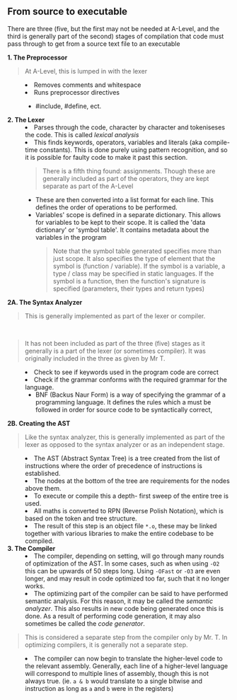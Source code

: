 ## From source to executable
There are three (five, but the first may not be needed at A-Level, and the third is generally part of the second) stages of compilation that code must pass through to get from a source text file to an executable
<dl>
    <dt><b>1. The Preprocessor</b><dt>
    <blockquote>At A-Level, this is lumped in with the lexer</blockquote>
    <dd><li>Removes comments and whitespace</li><dd>
    <dd><li>Runs preprocessor directives</li>
        <ul>
            <li>#include, #define, ect.</li>
        </ul>
    <dd>
    <dt><b>2. The Lexer</b></dt>
    <dd><li>Parses through the code, character by character and tokeniseses the code. This is called <i>lexical analysis</i></li></dd>
    <dd><li>This finds keywords, operators, variables and literals (aka compile-time constants). This is done purely using pattern recognition, and so it is possible for faulty code to make it past this section.
    <blockquote>There is a fifth thing found: assignments. Though these are generally included as part of the operators, they are kept separate as part of the A-Level</blockquote>
    <ul>
        <li>These are then converted into a list format for each line. This defines the order of operations to be performed.</li>
        <li>Variables' scope is defined in a separate dictionary. This allows for variables to be kept to their scope. It is called the 'data dictionary' or 'symbol table'. It contains metadata about the variables in the program</li>
        <blockquote>Note that the symbol table generated specifies more than just scope. It also specifies the type of element that the symbol is (function / variable). If the symbol is a variable, a type / class may be specified in static languages. If the symbol is a function, then the function's signature is specified (parameters, their types and return types)</blockquote>
    </li></dd>
    <dt><b>2A.  The Syntax Analyzer</b></dt>
    <blockquote>This is generally implemented as part of 
    the lexer or compiler.</blockquote> 
    <br/>
    <blockquote>It has not been included as part of the three (five) stages as it generally is a part of the lexer (or sometimes compiler). 
    It was originally included in the three as given by Mr T.
    </blockquote>
    <dd><li>Check to see if keywords used in the program code are correct</li></dd>
    <dd><li>Check if the grammar conforms with the required grammar for the language.
        <ul>
            <li>BNF (Backus Naur Form) is a way of specifying the grammar of a programming language. It defines the rules which a must be followed in order for source code to be syntactically correct,
            </li>
        </ul>
    </li></dd>
    <dt><b>2B. Creating the AST</b><dt>
    <blockquote>Like the syntax analyzer, this is generally implemented as part of the lexer as opposed to the syntax analyzer or as an independent stage.</blockquote>
    <dd><li>The AST (Abstract Syntax Tree) is a tree created from the list of instructions where the order of precedence of instructions is established.</li><dd>
    <dd><li>The nodes at the bottom of the tree are requirements for the nodes above them.</li></dd>
    <dd><li>To execute or compile this a depth-
    first sweep of the entire tree is used.</li><dd>
    <dd><li>All maths is converted to RPN (Reverse Polish Notation), which is based on the token and tree structure.</li></dd>
    <dd><li>The result of this step is an object file <code>*.o</code>, these may be linked together with various libraries to make the entire codebase to be compiled.</li></dd>
    <dt><b>3. The Compiler</b><dt>
    <dd><li>The compiler, depending on setting, will go through many rounds of optimization of the AST. In some cases, such as when using <code>-O2</code> this can be upwards of 50 steps long. Using <code>-OFast</code> or <code>-O3</code> are even longer, and may result in code optimized too far, such that it no longer works.</li></dd>
    <dd><li>The optimizing part of the compiler can be said to have performed semantic analysis. For this reason, it may be called the <i>semantic analyzer</i>. This also results in new code being generated once this is done. As a result of performing code generation, it may also sometimes be called the <i>code generator</i>.</li></dd>
    <blockquote>This is considered a separate step from the compiler only by Mr. T. In optimizing compilers, it is generally not a separate step.</blockquote>
    <dd><li>The compiler can now begin to translate the higher-level code to the relevant assembly. Generally, each line of a higher-level language will correspond to multiple lines of assembly, though this is not always true. (ie. <code>a & b</code> would translate to a single bitwise and instruction as long as <code>a</code> and <code>b</code> were in the registers)</li></dd>
</dl>